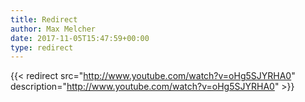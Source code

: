```yaml
---
title: Redirect
author: Max Melcher
date: 2017-11-05T15:47:59+00:00
type: redirect
---
```

{{< redirect src="http://www.youtube.com/watch?v=oHg5SJYRHA0" description="http://www.youtube.com/watch?v=oHg5SJYRHA0" >}}
